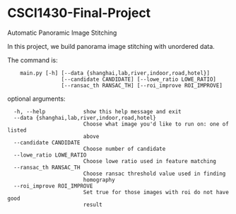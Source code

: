 # CSCI1430-Final-Project
Automatic Panoramic Image Stitching  

In this project, we build panorama image stitching with unordered data.

The command is: 
```
	main.py [-h] [--data {shanghai,lab,river,indoor,road,hotel}]
               	 [--candidate CANDIDATE] [--lowe_ratio LOWE_RATIO]
                 [--ransac_th RANSAC_TH] [--roi_improve ROI_IMPROVE]
```

optional arguments:
```
  -h, --help            show this help message and exit
  --data {shanghai,lab,river,indoor,road,hotel}
                        Choose what image you'd like to run on: one of listed
                        above
  --candidate CANDIDATE
                        Choose number of candidate
  --lowe_ratio LOWE_RATIO
                        Choose lowe ratio used in feature matching
  --ransac_th RANSAC_TH
                        Choose ransac threshold value used in finding
                        homography
  --roi_improve ROI_IMPROVE
                        Set true for those images with roi do not have good
                        result
```


